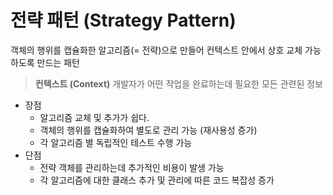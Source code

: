 # 전략 패턴 (Strategy Pattern)

객체의 행위를 캡슐화한 알고리즘(= 전략)으로 만들어 컨텍스트 안에서 상호 교체 가능하도록 만드는 패턴

> **컨텍스트 (Context)**
> 개발자가 어떤 작업을 완료하는데 필요한 모든 관련된 정보

- 장점
    - 알고리즘 교체 및 추가가 쉽다.
    - 객체의 행위를 캡슐화하여 별도로 관리 가능 (재사용성 증가)
    - 각 알고리즘 별 독립적인 테스트 수행 가능
- 단점
    - 전략 객체를 관리하는데 추가적인 비용이 발생 가능
    - 각 알고리즘에 대한 클래스 추가 및 관리에 따른 코드 복잡성 증가
